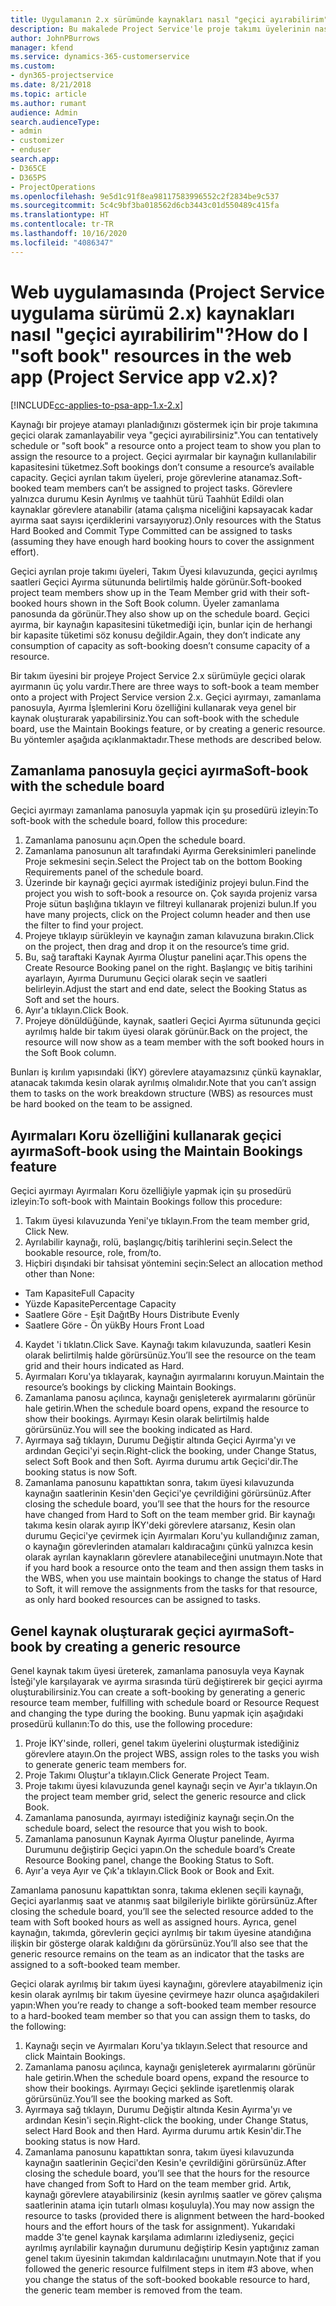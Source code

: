 ```yaml
---
title: Uygulamanın 2.x sürümünde kaynakları nasıl "geçici ayırabilirim"?
description: Bu makalede Project Service'le proje takımı üyelerinin nasıl geçici ayrılabileceği açıklanmaktadır.
author: JohnPBurrows
manager: kfend
ms.service: dynamics-365-customerservice
ms.custom:
- dyn365-projectservice
ms.date: 8/21/2018
ms.topic: article
ms.author: rumant
audience: Admin
search.audienceType:
- admin
- customizer
- enduser
search.app:
- D365CE
- D365PS
- ProjectOperations
ms.openlocfilehash: 9e5d1c91f8ea98117583996552c2f2834be9c537
ms.sourcegitcommit: 5c4c9bf3ba018562d6cb3443c01d550489c415fa
ms.translationtype: HT
ms.contentlocale: tr-TR
ms.lasthandoff: 10/16/2020
ms.locfileid: "4086347"
---
```

# <a name="how-do-i-soft-book-resources-in-the-web-app-project-service-app-v2x"></a><span data-ttu-id="90ede-103">Web uygulamasında (Project Service uygulama sürümü 2.x) kaynakları nasıl "geçici ayırabilirim"?</span><span class="sxs-lookup"><span data-stu-id="90ede-103">How do I "soft book" resources in the web app (Project Service app v2.x)?</span></span>

[!INCLUDE[cc-applies-to-psa-app-1.x-2.x](../includes/cc-applies-to-psa-app-1x-2x.md)]

<span data-ttu-id="90ede-104">Kaynağı bir projeye atamayı planladığınızı göstermek için bir proje takımına geçici olarak zamanlayabilir veya "geçici ayırabilirsiniz".</span><span class="sxs-lookup"><span data-stu-id="90ede-104">You can tentatively schedule or "soft book" a resource onto a project team to show you plan to assign the resource to a project.</span></span> <span data-ttu-id="90ede-105">Geçici ayırmalar bir kaynağın kullanılabilir kapasitesini tüketmez.</span><span class="sxs-lookup"><span data-stu-id="90ede-105">Soft bookings don’t consume a resource’s available capacity.</span></span> <span data-ttu-id="90ede-106">Geçici ayrılan takım üyeleri, proje görevlerine atanamaz.</span><span class="sxs-lookup"><span data-stu-id="90ede-106">Soft-booked team members can’t be assigned to project tasks.</span></span> <span data-ttu-id="90ede-107">Görevlere yalnızca durumu Kesin Ayrılmış ve taahhüt türü Taahhüt Edildi olan kaynaklar görevlere atanabilir (atama çalışma niceliğini kapsayacak kadar ayırma saat sayısı içerdiklerini varsayıyoruz).</span><span class="sxs-lookup"><span data-stu-id="90ede-107">Only resources with the Status Hard Booked and Commit Type Committed can be assigned to tasks (assuming they have enough hard booking hours to cover the assignment effort).</span></span>

<span data-ttu-id="90ede-108">Geçici ayrılan proje takımı üyeleri, Takım Üyesi kılavuzunda, geçici ayrılmış saatleri Geçici Ayırma sütununda belirtilmiş halde görünür.</span><span class="sxs-lookup"><span data-stu-id="90ede-108">Soft-booked project team members show up in the Team Member grid with their soft-booked hours shown in the Soft Book column.</span></span> <span data-ttu-id="90ede-109">Üyeler zamanlama panosunda da görünür.</span><span class="sxs-lookup"><span data-stu-id="90ede-109">They also show up on the schedule board.</span></span> <span data-ttu-id="90ede-110">Geçici ayırma, bir kaynağın kapasitesini tüketmediği için, bunlar için de herhangi bir kapasite tüketimi söz konusu değildir.</span><span class="sxs-lookup"><span data-stu-id="90ede-110">Again, they don’t indicate any consumption of capacity as soft-booking doesn’t consume capacity of a resource.</span></span>

<span data-ttu-id="90ede-111">Bir takım üyesini bir projeye Project Service 2.x sürümüyle geçici olarak ayırmanın üç yolu vardır.</span><span class="sxs-lookup"><span data-stu-id="90ede-111">There are three ways to soft-book a team member onto a project with Project Service version 2.x.</span></span> <span data-ttu-id="90ede-112">Geçici ayırmayı, zamanlama panosuyla, Ayırma İşlemlerini Koru özelliğini kullanarak veya genel bir kaynak oluşturarak yapabilirsiniz.</span><span class="sxs-lookup"><span data-stu-id="90ede-112">You can soft-book with the schedule board, use the Maintain Bookings feature, or by creating a generic resource.</span></span> <span data-ttu-id="90ede-113">Bu yöntemler aşağıda açıklanmaktadır.</span><span class="sxs-lookup"><span data-stu-id="90ede-113">These methods are described below.</span></span>

## <a name="soft-book-with-the-schedule-board"></a><span data-ttu-id="90ede-114">Zamanlama panosuyla geçici ayırma</span><span class="sxs-lookup"><span data-stu-id="90ede-114">Soft-book with the schedule board</span></span>

<span data-ttu-id="90ede-115">Geçici ayırmayı zamanlama panosuyla yapmak için şu prosedürü izleyin:</span><span class="sxs-lookup"><span data-stu-id="90ede-115">To soft-book with the schedule board, follow this procedure:</span></span> 
1. <span data-ttu-id="90ede-116">Zamanlama panosunu açın.</span><span class="sxs-lookup"><span data-stu-id="90ede-116">Open the schedule board.</span></span>
2. <span data-ttu-id="90ede-117">Zamanlama panosunun alt tarafındaki Ayırma Gereksinimleri panelinde Proje sekmesini seçin.</span><span class="sxs-lookup"><span data-stu-id="90ede-117">Select the Project tab on the bottom Booking Requirements panel of the schedule board.</span></span>
3. <span data-ttu-id="90ede-118">Üzerinde bir kaynağı geçici ayırmak istediğiniz projeyi bulun.</span><span class="sxs-lookup"><span data-stu-id="90ede-118">Find the project you wish to soft-book a resource on.</span></span> <span data-ttu-id="90ede-119">Çok sayıda projeniz varsa Proje sütun başlığına tıklayın ve filtreyi kullanarak projenizi bulun.</span><span class="sxs-lookup"><span data-stu-id="90ede-119">If you have many projects, click on the Project column header and then use the filter to find your project.</span></span>
4. <span data-ttu-id="90ede-120">Projeye tıklayıp sürükleyin ve kaynağın zaman kılavuzuna bırakın.</span><span class="sxs-lookup"><span data-stu-id="90ede-120">Click on the project, then drag and drop it on the resource’s time grid.</span></span>
5. <span data-ttu-id="90ede-121">Bu, sağ taraftaki Kaynak Ayırma Oluştur panelini açar.</span><span class="sxs-lookup"><span data-stu-id="90ede-121">This opens the Create Resource Booking panel on the right.</span></span> <span data-ttu-id="90ede-122">Başlangıç ve bitiş tarihini ayarlayın, Ayırma Durumunu Geçici olarak seçin ve saatleri belirleyin.</span><span class="sxs-lookup"><span data-stu-id="90ede-122">Adjust the start and end date, select the Booking Status as Soft and set the hours.</span></span> 
6. <span data-ttu-id="90ede-123">Ayır'a tıklayın.</span><span class="sxs-lookup"><span data-stu-id="90ede-123">Click Book.</span></span>
7. <span data-ttu-id="90ede-124">Projeye dönüldüğünde, kaynak, saatleri Geçici Ayırma sütununda geçici ayrılmış halde bir takım üyesi olarak görünür.</span><span class="sxs-lookup"><span data-stu-id="90ede-124">Back on the project, the resource will now show as a team member with the soft booked hours in the Soft Book column.</span></span>

<span data-ttu-id="90ede-125">Bunları iş kırılım yapısındaki (İKY) görevlere atayamazsınız çünkü kaynaklar, atanacak takımda kesin olarak ayrılmış olmalıdır.</span><span class="sxs-lookup"><span data-stu-id="90ede-125">Note that you can’t assign them to tasks on the work breakdown structure (WBS) as resources must be hard booked on the team to be assigned.</span></span>

## <a name="soft-book-using-the-maintain-bookings-feature"></a><span data-ttu-id="90ede-126">Ayırmaları Koru özelliğini kullanarak geçici ayırma</span><span class="sxs-lookup"><span data-stu-id="90ede-126">Soft-book using the Maintain Bookings feature</span></span>

<span data-ttu-id="90ede-127">Geçici ayırmayı Ayırmaları Koru özelliğiyle yapmak için şu prosedürü izleyin:</span><span class="sxs-lookup"><span data-stu-id="90ede-127">To soft-book with Maintain Bookings follow this procedure:</span></span>
1. <span data-ttu-id="90ede-128">Takım üyesi kılavuzunda Yeni'ye tıklayın.</span><span class="sxs-lookup"><span data-stu-id="90ede-128">From the team member grid, Click New.</span></span>
2. <span data-ttu-id="90ede-129">Ayrılabilir kaynağı, rolü, başlangıç/bitiş tarihlerini seçin.</span><span class="sxs-lookup"><span data-stu-id="90ede-129">Select the bookable resource, role, from/to.</span></span>
3. <span data-ttu-id="90ede-130">Hiçbiri dışındaki bir tahsisat yöntemini seçin:</span><span class="sxs-lookup"><span data-stu-id="90ede-130">Select an allocation method other than None:</span></span>
- <span data-ttu-id="90ede-131">Tam Kapasite</span><span class="sxs-lookup"><span data-stu-id="90ede-131">Full Capacity</span></span>
- <span data-ttu-id="90ede-132">Yüzde Kapasite</span><span class="sxs-lookup"><span data-stu-id="90ede-132">Percentage Capacity</span></span>
- <span data-ttu-id="90ede-133">Saatlere Göre - Eşit Dağıt</span><span class="sxs-lookup"><span data-stu-id="90ede-133">By Hours Distribute Evenly</span></span>
- <span data-ttu-id="90ede-134">Saatlere Göre - Ön yük</span><span class="sxs-lookup"><span data-stu-id="90ede-134">By Hours Front Load</span></span>
4. <span data-ttu-id="90ede-135">Kaydet 'i tıklatın.</span><span class="sxs-lookup"><span data-stu-id="90ede-135">Click Save.</span></span> <span data-ttu-id="90ede-136">Kaynağı takım kılavuzunda, saatleri Kesin olarak belirtilmiş halde görürsünüz.</span><span class="sxs-lookup"><span data-stu-id="90ede-136">You’ll see the resource on the team grid and their hours indicated as Hard.</span></span>
5. <span data-ttu-id="90ede-137">Ayırmaları Koru'ya tıklayarak, kaynağın ayırmalarını koruyun.</span><span class="sxs-lookup"><span data-stu-id="90ede-137">Maintain the resource’s bookings by clicking Maintain Bookings.</span></span>
6. <span data-ttu-id="90ede-138">Zamanlama panosu açılınca, kaynağı genişleterek ayırmalarını görünür hale getirin.</span><span class="sxs-lookup"><span data-stu-id="90ede-138">When the schedule board opens, expand the resource to show their bookings.</span></span> <span data-ttu-id="90ede-139">Ayırmayı Kesin olarak belirtilmiş halde görürsünüz.</span><span class="sxs-lookup"><span data-stu-id="90ede-139">You will see the booking indicated as Hard.</span></span>
7. <span data-ttu-id="90ede-140">Ayırmaya sağ tıklayın, Durumu Değiştir altında Geçici Ayırma'yı ve ardından Geçici'yi seçin.</span><span class="sxs-lookup"><span data-stu-id="90ede-140">Right-click the booking, under Change Status, select Soft Book and then Soft.</span></span> <span data-ttu-id="90ede-141">Ayırma durumu artık Geçici'dir.</span><span class="sxs-lookup"><span data-stu-id="90ede-141">The booking status is now Soft.</span></span>
8. <span data-ttu-id="90ede-142">Zamanlama panosunu kapattıktan sonra, takım üyesi kılavuzunda kaynağın saatlerinin Kesin'den Geçici'ye çevrildiğini görürsünüz.</span><span class="sxs-lookup"><span data-stu-id="90ede-142">After closing the schedule board, you’ll see that the hours for the resource have changed from Hard to Soft on the team member grid.</span></span>
<span data-ttu-id="90ede-143">Bir kaynağı takıma kesin olarak ayırıp İKY'deki görevlere atarsanız, Kesin olan durumu Geçici'ye çevirmek için Ayırmaları Koru'yu kullandığınız zaman, o kaynağın görevlerinden atamaları kaldıracağını çünkü yalnızca kesin olarak ayrılan kaynakların görevlere atanabileceğini unutmayın.</span><span class="sxs-lookup"><span data-stu-id="90ede-143">Note that if you hard book a resource onto the team and then assign them tasks in the WBS, when you use maintain bookings to change the status of Hard to Soft, it will remove the assignments from the tasks for that resource, as only hard booked resources can be assigned to tasks.</span></span>

## <a name="soft-book-by-creating-a-generic-resource"></a><span data-ttu-id="90ede-144">Genel kaynak oluşturarak geçici ayırma</span><span class="sxs-lookup"><span data-stu-id="90ede-144">Soft-book by creating a generic resource</span></span>

<span data-ttu-id="90ede-145">Genel kaynak takım üyesi üreterek, zamanlama panosuyla veya Kaynak İsteği'yle karşılayarak ve ayırma sırasında türü değiştirerek bir geçici ayırma oluşturabilirsiniz.</span><span class="sxs-lookup"><span data-stu-id="90ede-145">You can create a soft-booking by generating a generic resource team member, fulfilling with schedule board or Resource Request and changing the type during the booking.</span></span>
<span data-ttu-id="90ede-146">Bunu yapmak için aşağıdaki prosedürü kullanın:</span><span class="sxs-lookup"><span data-stu-id="90ede-146">To do this, use the following procedure:</span></span>

1. <span data-ttu-id="90ede-147">Proje İKY'sinde, rolleri, genel takım üyelerini oluşturmak istediğiniz görevlere atayın.</span><span class="sxs-lookup"><span data-stu-id="90ede-147">On the project WBS, assign roles to the tasks you wish to generate generic team members for.</span></span>
2. <span data-ttu-id="90ede-148">Proje Takımı Oluştur'a tıklayın.</span><span class="sxs-lookup"><span data-stu-id="90ede-148">Click Generate Project Team.</span></span>
3. <span data-ttu-id="90ede-149">Proje takımı üyesi kılavuzunda genel kaynağı seçin ve Ayır'a tıklayın.</span><span class="sxs-lookup"><span data-stu-id="90ede-149">On the project team member grid, select the generic resource and click Book.</span></span>
4. <span data-ttu-id="90ede-150">Zamanlama panosunda, ayırmayı istediğiniz kaynağı seçin.</span><span class="sxs-lookup"><span data-stu-id="90ede-150">On the schedule board, select the resource that you wish to book.</span></span>
5. <span data-ttu-id="90ede-151">Zamanlama panosunun Kaynak Ayırma Oluştur panelinde, Ayırma Durumunu değiştirip Geçici yapın.</span><span class="sxs-lookup"><span data-stu-id="90ede-151">On the schedule board’s Create Resource Booking panel, change the Booking Status to Soft.</span></span>
6. <span data-ttu-id="90ede-152">Ayır'a veya Ayır ve Çık'a tıklayın.</span><span class="sxs-lookup"><span data-stu-id="90ede-152">Click Book or Book and Exit.</span></span>

<span data-ttu-id="90ede-153">Zamanlama panosunu kapattıktan sonra, takıma eklenen seçili kaynağı, Geçici ayarlanmış saat ve atanmış saat bilgileriyle birlikte görürsünüz.</span><span class="sxs-lookup"><span data-stu-id="90ede-153">After closing the schedule board, you’ll see the selected resource added to the team with Soft booked hours as well as assigned hours.</span></span> <span data-ttu-id="90ede-154">Ayrıca, genel kaynağın, takımda, görevlerin geçici ayrılmış bir takım üyesine atandığına ilişkin bir gösterge olarak kaldığını da görürsünüz.</span><span class="sxs-lookup"><span data-stu-id="90ede-154">You’ll also see that the generic resource remains on the team as an indicator that the tasks are assigned to a soft-booked team member.</span></span>

<span data-ttu-id="90ede-155">Geçici olarak ayrılmış bir takım üyesi kaynağını, görevlere atayabilmeniz için kesin olarak ayrılmış bir takım üyesine çevirmeye hazır olunca aşağıdakileri yapın:</span><span class="sxs-lookup"><span data-stu-id="90ede-155">When you’re ready to change a soft-booked team member resource to a hard-booked team member so that you can assign them to tasks, do the following:</span></span>

1. <span data-ttu-id="90ede-156">Kaynağı seçin ve Ayırmaları Koru'ya tıklayın.</span><span class="sxs-lookup"><span data-stu-id="90ede-156">Select that resource and click Maintain Bookings.</span></span>
2. <span data-ttu-id="90ede-157">Zamanlama panosu açılınca, kaynağı genişleterek ayırmalarını görünür hale getirin.</span><span class="sxs-lookup"><span data-stu-id="90ede-157">When the schedule board opens, expand the resource to show their bookings.</span></span> <span data-ttu-id="90ede-158">Ayırmayı Geçici şeklinde işaretlenmiş olarak görürsünüz.</span><span class="sxs-lookup"><span data-stu-id="90ede-158">You’ll see the booking marked as Soft.</span></span>
3. <span data-ttu-id="90ede-159">Ayırmaya sağ tıklayın, Durumu Değiştir altında Kesin Ayırma'yı ve ardından Kesin'i seçin.</span><span class="sxs-lookup"><span data-stu-id="90ede-159">Right-click the booking, under Change Status, select Hard Book and then Hard.</span></span> <span data-ttu-id="90ede-160">Ayırma durumu artık Kesin'dir.</span><span class="sxs-lookup"><span data-stu-id="90ede-160">The booking status is now Hard.</span></span>
4. <span data-ttu-id="90ede-161">Zamanlama panosunu kapattıktan sonra, takım üyesi kılavuzunda kaynağın saatlerinin Geçici'den Kesin'e çevrildiğini görürsünüz.</span><span class="sxs-lookup"><span data-stu-id="90ede-161">After closing the schedule board, you’ll see that the hours for the resource have changed from Soft to Hard on the team member grid.</span></span> <span data-ttu-id="90ede-162">Artık, kaynağı görevlere atayabilirsiniz (kesin ayrılmış saatler ve görev çalışma saatlerinin atama için tutarlı olması koşuluyla).</span><span class="sxs-lookup"><span data-stu-id="90ede-162">You may now assign the resource to tasks (provided there is alignment between the hard-booked hours and the effort hours of the task for assignment).</span></span> <span data-ttu-id="90ede-163">Yukarıdaki madde 3'te genel kaynak karşılama adımlarını izlediyseniz, geçici ayrılmış ayrılabilir kaynağın durumunu değiştirip Kesin yaptığınız zaman genel takım üyesinin takımdan kaldırılacağını unutmayın.</span><span class="sxs-lookup"><span data-stu-id="90ede-163">Note that if you followed the generic resource fulfilment steps in item #3 above, when you change the status of the soft-booked bookable resource to hard, the generic team member is removed from the team.</span></span>
